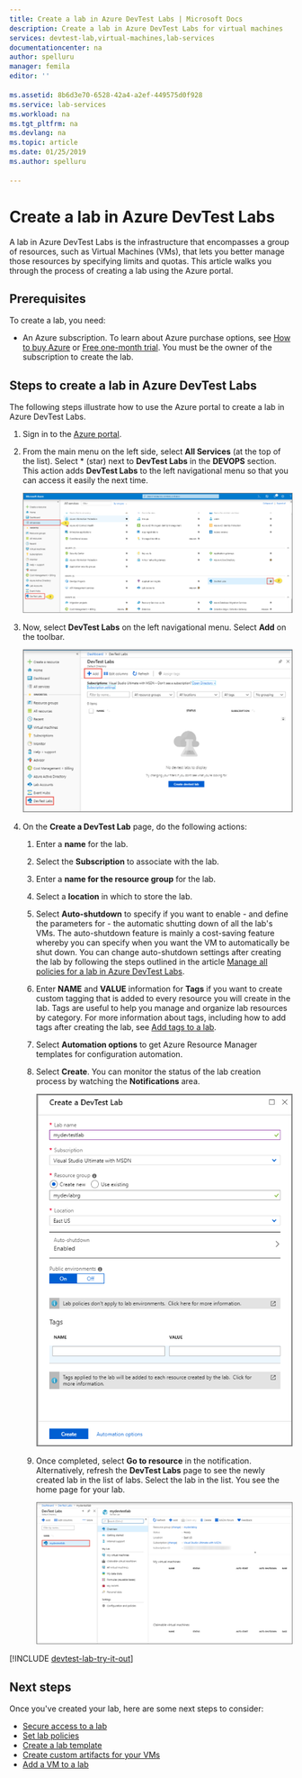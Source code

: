 ```yaml
---
title: Create a lab in Azure DevTest Labs | Microsoft Docs
description: Create a lab in Azure DevTest Labs for virtual machines
services: devtest-lab,virtual-machines,lab-services
documentationcenter: na
author: spelluru
manager: femila
editor: ''

ms.assetid: 8b6d3e70-6528-42a4-a2ef-449575d0f928
ms.service: lab-services
ms.workload: na
ms.tgt_pltfrm: na
ms.devlang: na
ms.topic: article
ms.date: 01/25/2019
ms.author: spelluru

---
```

# Create a lab in Azure DevTest Labs
A lab in Azure DevTest Labs is the infrastructure that encompasses a group of resources, such as Virtual Machines (VMs), that lets you better manage those resources by specifying limits and quotas. This article walks you through the process of creating a lab using the Azure portal.

## Prerequisites
To create a lab, you need:

* An Azure subscription. To learn about Azure purchase options, see [How to buy Azure](https://azure.microsoft.com/pricing/purchase-options/) or [Free one-month trial](https://azure.microsoft.com/pricing/free-trial/). You must be the owner of the subscription to create the lab.

## Steps to create a lab in Azure DevTest Labs
The following steps illustrate how to use the Azure portal to create a lab in Azure DevTest Labs. 

1. Sign in to the [Azure portal](https://go.microsoft.com/fwlink/p/?LinkID=525040).
1. From the main menu on the left side, select **All Services** (at the top of the list). Select * (star) next to **DevTest Labs** in the **DEVOPS** section. This action adds **DevTest Labs** to the left navigational menu so that you can access it easily the next time. 

    ![All services - select DevTest Labs](./media/devtest-lab-create-lab/all-services-select.png)
2. Now, select **DevTest Labs** on the left navigational menu. Select **Add** on the toolbar. 
   
    ![Add a lab](./media/devtest-lab-create-lab/add-lab-button.png)
1. On the **Create a DevTest Lab** page, do the following actions: 
    1. Enter a **name** for the lab.
    2. Select the **Subscription** to associate with the lab.
    3. Enter a **name for the resource group** for the lab. 
    4. Select a **location** in which to store the lab.
    5. Select **Auto-shutdown** to specify if you want to enable - and define the parameters for - the automatic shutting down of all the lab's VMs. The auto-shutdown feature is mainly a cost-saving feature whereby you can specify when you want the VM to automatically be shut down. You can change auto-shutdown settings after creating the lab by following the steps outlined in the article [Manage all policies for a lab in Azure DevTest Labs](./devtest-lab-set-lab-policy.md#set-auto-shutdown).
    6. Enter **NAME** and **VALUE** information for **Tags** if you want to create custom tagging that is added to every resource you will create in the lab. Tags are useful to help you manage and organize lab resources by category. For more information about tags, including how to add tags after creating the lab, see [Add tags to a lab](devtest-lab-add-tag.md).
    7. Select **Automation options** to get Azure Resource Manager templates for configuration automation. 
    8. Select **Create**. You can monitor the status of the lab creation process by watching the **Notifications** area. 
    
        ![Create a lab section of DevTest Labs](./media/devtest-lab-create-lab/create-devtestlab-blade.png)
    8. Once completed, select **Go to resource** in the notification. Alternatively, refresh the **DevTest Labs** page to see the newly created lab in the list of labs.  Select the lab in the list. You see the home page for your lab. 

        ![Home page for the lab](./media/devtest-lab-create-lab/lab-home-page.png)

[!INCLUDE [devtest-lab-try-it-out](../../includes/devtest-lab-try-it-out.md)]

## Next steps
Once you've created your lab, here are some next steps to consider:

* [Secure access to a lab](devtest-lab-add-devtest-user.md)
* [Set lab policies](devtest-lab-set-lab-policy.md)
* [Create a lab template](devtest-lab-create-template.md)
* [Create custom artifacts for your VMs](devtest-lab-artifact-author.md)
* [Add a VM to a lab](devtest-lab-add-vm.md)

